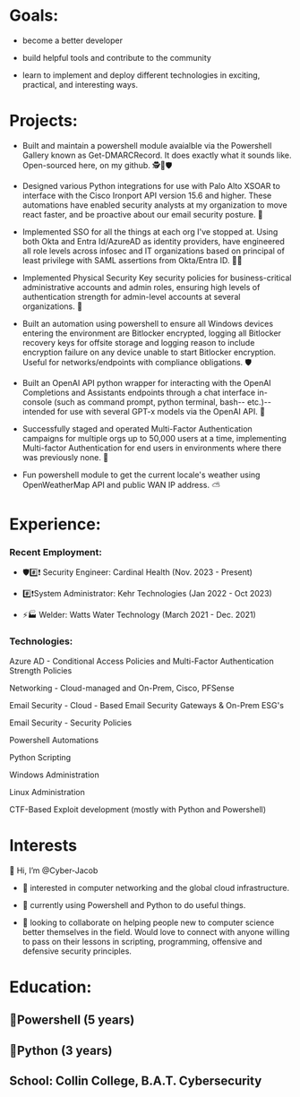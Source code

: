 <h1>Goals:</h1>

- become a better developer

- build helpful tools and contribute to the community

- learn to implement and deploy different technologies in exciting, practical, and interesting ways.

<h1>Projects:</h1>

- Built and maintain a powershell module avaialble via the Powershell Gallery known as Get-DMARCRecord. It does exactly what it sounds like. Open-sourced here, on my github. 🕵️📖🛡️

- Designed various Python integrations for use with Palo Alto XSOAR to interface with the Cisco Ironport API version 15.6 and higher. These automations have enabled security analysts at my organization to move react faster, and be proactive about our email security posture. 🐍

- Implemented SSO for all the things at each org I've stopped at. Using both Okta and Entra Id/AzureAD as identity providers, have engineered all role levels across infosec and IT organizations based on principal of least privilege with SAML assertions from Okta/Entra ID. 📖🪪

- Implemented Physical Security Key security policies for business-critical administrative accounts and admin roles, ensuring high levels of authentication strength for admin-level accounts at several organizations. 🔐

- Built an automation using powershell to ensure all Windows devices entering the environment are Bitlocker encrypted, logging all Bitlocker recovery keys for offsite storage and logging reason to include encryption failure on any device unable to start Bitlocker encryption. Useful for networks/endpoints with compliance obligations. 🛡️

- Built an OpenAI API python wrapper for interacting with the OpenAI Completions and Assistants endpoints through a chat interface in-console (such as command prompt, python terminal, bash-- etc.)-- intended for use with several GPT-x models via the OpenAI API. 🤖

- Successfully staged and operated Multi-Factor Authentication campaigns for multiple orgs up to 50,000 users at a time, implementing Multi-factor Authentication for end users in environments where there was previously none. 🛅

- Fun powershell module to get the current locale's weather using OpenWeatherMap API and public WAN IP address. ⛅

<h1>Experience:</h1>

<h3>Recent Employment:</h3>

- 🛡️#️⃣❗ Security Engineer: Cardinal Health (Nov. 2023 - Present)

- #️⃣❗System Administrator: Kehr Technologies (Jan 2022 - Oct 2023)

- ⚡🏭 Welder: Watts Water Technology (March 2021 - Dec. 2021)


<h3>Technologies:</h3>

Azure AD - Conditional Access Policies and Multi-Factor Authentication Strength Policies

Networking - Cloud-managed and On-Prem, Cisco, PFSense

Email Security - Cloud - Based Email Security Gateways & On-Prem ESG's

Email Security - Security Policies

Powershell Automations

Python Scripting

Windows Administration

Linux Administration

CTF-Based Exploit development (mostly with Python and Powershell)


<h1>Interests</h1>

👋 Hi, I’m @Cyber-Jacob

- 👀 interested in computer networking and the global cloud infrastructure.

- 🌱 currently using Powershell and Python to do useful things.

- 💞️ looking to collaborate on helping people new to computer science better themselves in the field. Would love to connect with anyone willing to pass on their lessons in scripting, programming, offensive and defensive security principles.



<h1>Education:</h1>
<h2>🔷Powershell (5 years)</h2>
<h2>🐍Python (3 years)</h2>
<h2>School: Collin College, B.A.T. Cybersecurity</h2>


<!---
RecyclableBag/RecyclableBag is a ✨ special ✨ repository because its `README.md` (this file) appears on your GitHub profile.
You can click the Preview link to take a look at your changes.
--->
